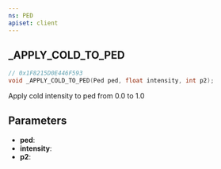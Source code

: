```yaml
---
ns: PED
apiset: client
---
```

## _APPLY_COLD_TO_PED

```c
// 0x1F8215D0E446F593
void _APPLY_COLD_TO_PED(Ped ped, float intensity, int p2);
```

Apply cold intensity to ped from 0.0 to 1.0

## Parameters
* **ped**:
* **intensity**:
* **p2**:
